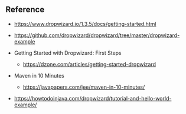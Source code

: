 ## Reference
- https://www.dropwizard.io/1.3.5/docs/getting-started.html

- https://github.com/dropwizard/dropwizard/tree/master/dropwizard-example

- Getting Started with Dropwizard: First Steps
    - https://dzone.com/articles/getting-started-dropwizard

- Maven in 10 Minutes
    - https://javapapers.com/jee/maven-in-10-minutes/

- https://howtodoinjava.com/dropwizard/tutorial-and-hello-world-example/

